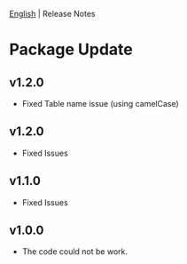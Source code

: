 [English](README.md)  | Release Notes
# Package Update
## v1.2.0
- Fixed Table name issue (using camelCase)

## v1.2.0
- Fixed Issues

## v1.1.0
- Fixed Issues

## v1.0.0
- The code could not be work.
